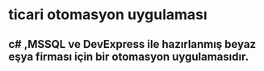 #  ticari otomasyon uygulaması  
##  c# ,MSSQL ve DevExpress ile hazırlanmış beyaz eşya firması için  bir otomasyon uygulamasıdır.
